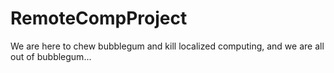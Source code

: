 # RemoteCompProject
We are here to chew bubblegum and kill localized computing, and we are all out of bubblegum...
